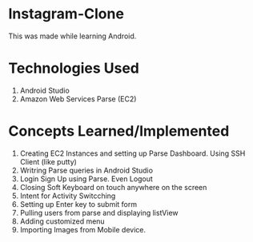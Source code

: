 # Instagram-Clone
This was made while learning Android.

# Technologies Used
1. Android Studio
2. Amazon Web Services Parse (EC2)

# Concepts Learned/Implemented
1. Creating EC2 Instances and setting up Parse Dashboard. Using SSH Client (like putty)
2. Writring Parse queries in Android Studio
3. Login Sign Up using Parse. Even Logout
4. Closing Soft Keyboard on touch anywhere on the screen
5. Intent for Activity Switcching
6. Setting up Enter key to submit form
7. Pulling users from parse and displaying listView
8. Adding customized menu 
9. Importing Images from Mobile device.
